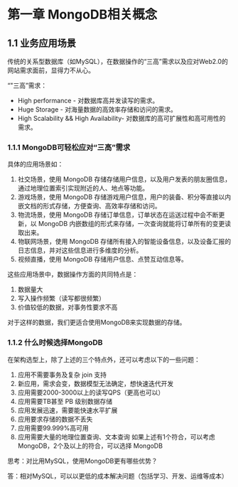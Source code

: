 # 第一章 MongoDB相关概念

## 1.1 业务应用场景

传统的关系型数据库（如MySQL），在数据操作的“三高”需求以及应对Web2.0的网站需求面前，显得力不从心。

“"三高”需求： 
* High performance - 对数据库高并发读写的需求。
* Huge Storage - 对海量数据的高效率存储和访问的需求。
* High Scalability && High Availability- 对数据库的高可扩展性和高可用性的需求。

### 1.1.1 MongoDB可轻松应对“三高”需求

具体的应用场景如：
1) 社交场景，使用 MongoDB 存储存储用户信息，以及用户发表的朋友圈信息，通过地理位置索引实现附近的人、地点等功能。
2) 游戏场景，使用 MongoDB 存储游戏用户信息，用户的装备、积分等直接以内嵌文档的形式存储，方便查询、高效率存储和访问。
3) 物流场景，使用 MongoDB 存储订单信息，订单状态在运送过程中会不断更新，以 MongoDB 内嵌数组的形式来存储，一次查询就能将订单所有的变更读取出来。
4) 物联网场景，使用 MongoDB 存储所有接入的智能设备信息，以及设备汇报的日志信息，并对这些信息进行多维度的分析。
5) 视频直播，使用 MongoDB 存储用户信息、点赞互动信息等。

这些应用场景中，数据操作方面的共同特点是：
1. 数据量大
2. 写入操作频繁（读写都很频繁）
3. 价值较低的数据，对事务性要求不高

对于这样的数据，我们更适合使用MongoDB来实现数据的存储。

### 1.1.2 什么时候选择MongoDB

在架构选型上，除了上述的三个特点外，还可以考虑以下的一些问题：
1. 应用不需要事务及复杂 join 支持
2. 新应用，需求会变，数据模型无法确定，想快速迭代开发
3. 应用需要2000-3000以上的读写QPS（更高也可以）
4. 应用需要TB甚至 PB 级别数据存储
5. 应用发展迅速，需要能快速水平扩展
6. 应用要求存储的数据不丢失
7. 应用需要99.999%高可用
8. 应用需要大量的地理位置查询、文本查询
如果上述有1个符合，可以考虑 MongoDB，2个及以上的符合，可以选择 MongoDB 

思考：对比用MySQL，使用MongoDB更有哪些优势？

答：相对MySQL，可以以更低的成本解决问题（包括学习、开发、运维等成本）